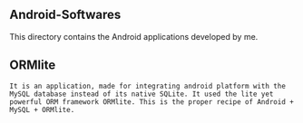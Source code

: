 ## Android-Softwares

This directory contains the Android applications developed by me.

## ORMlite
```
It is an application, made for integrating android platform with the MySQL database instead of its native SQLite. It used the lite yet powerful ORM framework ORMlite. This is the proper recipe of Android + MySQL + ORMlite.
```
